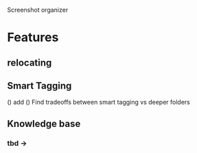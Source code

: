 Screenshot organizer


# Features

## relocating

## Smart Tagging

() add 
() Find tradeoffs between smart tagging vs deeper folders

## Knowledge base 

### tbd ->
